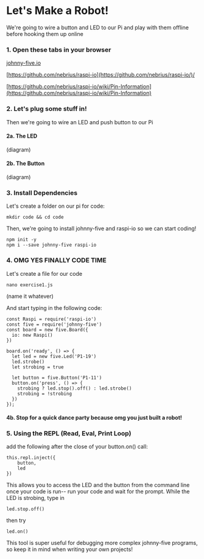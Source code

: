 # Let's Make a Robot!

We're going to wire a button and LED to our Pi and play with them offline before hooking them up online

### 1. Open these tabs in your browser

[johnny-five.io](https://johnny-five.io)

[https://github.com/nebrius/raspi-io](https://github.com/nebrius/raspi-io/)/

[https://github.com/nebrius/raspi-io/wiki/Pin-Information](https://github.com/nebrius/raspi-io/wiki/Pin-Information)

### 2. Let's plug some stuff in!

Then we're going to wire an LED and push button to our Pi

#### 2a. The LED

\(diagram\)

#### 2b. The Button

\(diagram\)

### 3. Install Dependencies

Let's create a folder on our pi for code:

```
mkdir code && cd code
```

Then, we're going to install johnny-five and raspi-io so we can start coding!

```
npm init -y
npm i --save johnny-five raspi-io
```

### 4. OMG YES FINALLY CODE TIME

Let's create a file for our code

```
nano exercise1.js
```

\(name it whatever\)

And start typing in the following code:

```
const Raspi = require('raspi-io')
const five = require('johnny-five')
const board = new five.Board({
  io: new Raspi()
})

board.on('ready', () => {
  let led = new five.Led('P1-19')
  led.strobe()
  let strobing = true

  let button = five.Button('P1-11')
  button.on('press', () => {
    strobing ? led.stop().off() : led.strobe()
    strobing = !strobing
  })
});
```

#### 4b. Stop for a quick dance party because omg you just built a robot!

### 5. Using the REPL \(Read, Eval, Print Loop\)

add the following after the close of your button.on\(\) call:

```
this.repl.inject({
    button,
    led
})
```

This allows you to access the LED and the button from the command line once your code is run-- run your code and wait for the prompt. While the LED is strobing, type in

```
led.stop.off()
```

then try

```
led.on()
```

This tool is super useful for debugging more complex johnny-five programs, so keep it in mind when writing your own projects!

